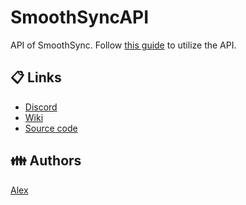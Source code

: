 # SmoothSyncAPI

API of SmoothSync.
Follow [this guide](https://sync.smoothplugins.net/documentation/api) to utilize the API.

## 📋 Links
- [Discord](https://discord.gg/mNH33gF4Kw)
- [Wiki](https://sync.smoothplugins.net/)
- [Source code](https://sync.smoothplugins.net/links/source-code)

## 👪 Authors
[Alex](https://github.com/alexcastro1919)
